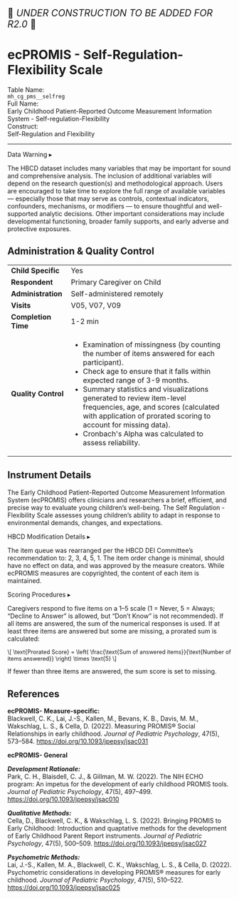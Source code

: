 <p style="font-size: 1.5em;">🚧 <i>UNDER CONSTRUCTION TO BE ADDED FOR R2.0</i> 🚧 </p>

# ecPROMIS - Self-Regulation-Flexibility Scale

<div class="info-block">
  <div class="info-row">
    <div class="info-label"><i class="fa fa-table"></i> Table Name:</div>
    <div class="info-value"><code>mh_cg_pms__selfreg</code></div>
  </div>
  <div class="info-row">
    <div class="info-label"><i class="fa-solid fa-maximize"></i> Full Name:</div>
    <div class="info-value">
      Early Childhood Patient-Reported Outcome Measurement Information System - Self-regulation-Flexibility 
    </div>
  </div>
  <div class="info-row">
    <div class="info-label"><i class="fa-solid fa-tape"></i> Construct:</div>
    <div class="info-value">Self-Regulation and Flexibility</div>
  </div>
</div>

---------------------------------------------

<div id="warning" class="warning-banner" onclick="toggleCollapse(this)">
    <span class="emoji"><i class="fas fa-exclamation-triangle"></i></span>
  <span class="text-with-link">
  <span class="text">Data Warning</i></span>
  <a class="anchor-link" href="#warning" title="Copy link">
  <i class="fa-solid fa-link"></i>
  </a>
  </span>
  <span class="arrow">▸</span>
</div>
<div class="warning-collapsible-content">
<p>The HBCD dataset includes many variables that may be important for sound and comprehensive analysis. The inclusion of additional variables will depend on the research question(s) and methodological approach. Users are encouraged to take time to explore the full range of available variables — especially those that may serve as controls, contextual indicators, confounders, mechanisms, or modifiers — to ensure thoughtful and well-supported analytic decisions. Other important considerations may include developmental functioning, broader family supports, and early adverse and protective exposures.</p>
</div>

## Administration & Quality Control

<table class="table-no-vertical-lines" style="width: 100%; border-collapse: collapse; table-layout: fixed;">
<tbody>
<tr><td><b>Child Specific</b></td>
<td>Yes</td></tr>
<tr><td><b>Respondent</b></td>
<td>Primary Caregiver on Child</td></tr>
<tr><td><b>Administration</b></td>
<td style="word-wrap: break-word; white-space: normal;">Self-administered remotely</td></tr>
<tr><td><b>Visits</b></td>
<td>V05, V07, V09</td></tr>
<tr><td><b>Completion Time</b></td>
<td>1-2 min</td></tr>
<tr><td><b>Quality Control</b></td>
<td style="word-wrap: break-word; white-space: normal;">
  <ul>
    <li>Examination of missingness (by counting the number of items answered for each participant).</li>
    <li>Check age to ensure that it falls within expected range of 3-9 months.</li>
    <li>Summary statistics and visualizations generated to review item-level frequencies, age, and scores (calculated with application of prorated scoring to account for missing data).</li>
    <li>Cronbach's Alpha was calculated to assess reliability.</li>
  </ul>
</td></tr>
</tbody>
</table>

## Instrument Details

The Early Childhood Patient-Reported Outcome Measurement Information System (ecPROMIS) offers clinicians and researchers a brief, efficient, and precise way to evaluate young children’s well-being. The Self Regulation - Flexibility Scale assesses young children’s ability to adapt in response to environmental demands, changes, and expectations. 

<div id="hbcd-mod" class="table-banner" onclick="toggleCollapse(this)">
  <span class="emoji"><i class="fa fa-gear"></i></span>
  <span class="text-with-link">
  <span class="text">HBCD Modification Details</span>
  <a class="anchor-link" href="#hbcd-mod" title="Copy link">
  <i class="fa-solid fa-link"></i>
  </a>
  </span>
  <span class="arrow">▸</span>
</div>
<div class="collapsible-content">
<p>The item queue was rearranged per the HBCD DEI Committee’s recommendation to: 2, 3, 4, 5, 1. The item order change is minimal, should have no effect on data, and was approved by the measure creators. While ecPROMIS measures are copyrighted, the content of each item is maintained.</p>
</div>

<div id="scoring" class="table-banner" onclick="toggleCollapse(this)">
  <span class="emoji"><i class="fa fa-calculator"></i></span>
  <span class="text-with-link">
  <span class="text">Scoring Procedures</span>
  <a class="anchor-link" href="#scoring" title="Copy link">
  <i class="fa-solid fa-link"></i>
  </a>
  </span>
  <span class="arrow">▸</span>
</div>
<div class="collapsible-content">
<p>Caregivers respond to five items on a 1–5 scale (1 = Never, 5 = Always; “Decline to Answer” is allowed, but “Don’t Know” is not recommended). If all items are answered, the sum of the numerical responses is used. If at least three items are answered but some are missing, a prorated sum is calculated:
<p style="font-size: 0.9em;">
  \[
  \text{Prorated Score} = \left( \frac{\text{Sum of answered items}}{\text{Number of items answered}} \right) \times \text{5}
  \]
</p>
If fewer than three items are answered, the sum score is set to missing.</p>
</div>

## References
<div class="references"> 
<p><b>ecPROMIS- Measure-specific:</b><br>
Blackwell, C. K., Lai, J.-S., Kallen, M., Bevans, K. B., Davis, M. M., Wakschlag, L. S., & Cella, D. (2022). Measuring PROMIS® Social Relationships in early childhood. <i>Journal of Pediatric Psychology</i>, 47(5), 573–584. <a href="https://doi.org/10.1093/jpepsy/jsac031" target="_blank">https://doi.org/10.1093/jpepsy/jsac031</a></p>  

<p><b>ecPROMIS- General</b></p> 

<p><b><i>Development Rationale:</i></b><br>
Park, C. H., Blaisdell, C. J., & Gillman, M. W. (2022). The NIH ECHO program: An impetus for the development of early childhood PROMIS tools. <i>Journal of Pediatric Psychology</i>, 47(5), 497–499. <a href="https://doi.org/10.1093/jpepsy/jsac010" target="_blank">https://doi.org/10.1093/jpepsy/jsac010</a></p>

<p><b><i>Qualitative Methods:</i></b><br>
Cella, D., Blackwell, C. K., & Wakschlag, L. S. (2022). Bringing PROMIS to Early Childhood: Introduction and quaptative methods for the development of Early Childhood Parent Report instruments. <i>Journal of Pediatric Psychology</i>, 47(5), 500–509. <a href="https://doi.org/10.1093/jpepsy/jsac027" target="_blank">https://doi.org/10.1093/jpepsy/jsac027</a></p>  

<p><b><i>Psychometric Methods:</i></b><br>
Lai, J.-S., Kallen, M. A., Blackwell, C. K., Wakschlag, L. S., & Cella, D. (2022). Psychometric considerations in developing PROMIS® measures for early childhood. <i>Journal of Pediatric Psychology</i>, 47(5), 510–522. <a href="https://doi.org/10.1093/jpepsy/jsac025" target="_blank">https://doi.org/10.1093/jpepsy/jsac025</a></p>  
</div>
<br>


